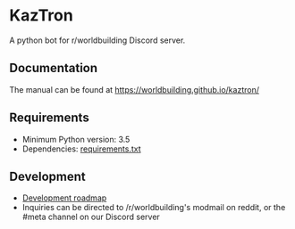 # KazTron

A python bot for r/worldbuilding Discord server.

## Documentation

The manual can be found at https://worldbuilding.github.io/kaztron/

## Requirements

* Minimum Python version: 3.5
* Dependencies: [requirements.txt](./requirements.txt)

## Development

* [Development roadmap](https://github.com/Worldbuilding/KazTron/milestones)
* Inquiries can be directed to /r/worldbuilding's modmail on reddit, or the #meta channel on our Discord server


